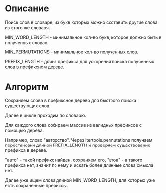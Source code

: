 Описание
=======

Поиск слов в словаре, из букв которых можно составить другие слова из этого же словаря.

MIN_WORD_LENGTH - минимальное кол-во букв, которое должно быть в полученных словах.

MIN_PERMUTATIONS - минимальное кол-во полученных слов.

PREFIX_LENGTH - длина префикса для ускорения поиска полученных слов в префиксном дереве.


Алгоритм
=======

Сохраняем слова в префиксное дерево для быстрого поиска существующих слов.

Далее в цикле проходим по словарю.

Для каждого слова собираем массив из валидных префиксов с помощью дерева.

Например, слово "авторство". Через itertools.permutations получаем перестановки
длиной PREFIX_LENGTH и проверяем существование префикса в дереве.

"авто" - такой префикс найден, сохраняем его,
"втоа" - а такого префикса нет, значит по нему и искать более длинные слова смысла нет.

Далее уже ищем слова длиной MIN_WORD_LENGTH, для которых уже есть сохраненные префиксы.
